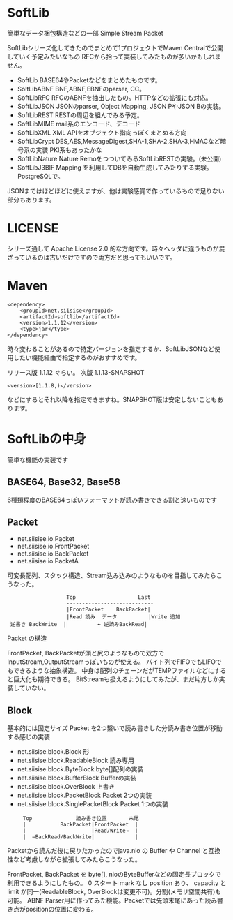 # SoftLib
簡単なデータ梱包構造などの一部
Simple Stream Packet

SoftLibシリーズ化してきたのでまとめて1プロジェクトでMaven Centralで公開していく予定みたいなもの
RFCから拾って実装してみたものが多いかもしれません。

- SoftLib BASE64やPacketなどをまとめたものです。
- SoltLibABNF BNF,ABNF,EBNFのparser, CC。
- SoftLibRFC RFCのABNFを抽出したもの。HTTPなどの拡張にも対応。
- SoftLibJSON JSONのparser, Object Mapping, JSON PやJSON Bの実装。
- SoftLibREST RESTの周辺を組んでみる予定。
- SoftLibMIME mail系のエンコード、デコード
- SoftLibXML XML APIをオブジェクト指向っぽくまとめる方向
- SoftLibCrypt DES,AES,MessageDigest,SHA-1,SHA-2,SHA-3,HMACなど暗号系の実装 PKI系もあったかな
- SoftLibNature Nature RemoをつついてみるSoftLibRESTの実験。(未公開)
- SoftLibJ3BIF Mapping を利用してDBを自動生成してみたりする実験。PostgreSQLで。

JSONまではほどほどに使えますが、他は実験感覚で作っているもので足りない部分もあります。

# LICENSE

シリーズ通して Apache License 2.0 的な方向です。時々ヘッダに違うものが混ざっているのは古いだけですので両方だと思ってもいいです。

# Maven

~~~
<dependency>
    <groupId>net.siisise</groupId>
    <artifactId>softlib</artifactId>
    <version>1.1.12</version>
    <type>jar</type>
</dependency>
~~~
時々変わることがあるので特定バージョンを指定するか、SoftLibJSONなど使用したい機能経由で指定するのがおすすめです。

リリース版 1.1.12 ぐらい。
次版 1.1.13-SNAPSHOT

~~~
<version>[1.1.8,)</version>
~~~
などにするとそれ以降を指定できますね。SNAPSHOT版は安定しないこともあります。

# SoftLibの中身

簡単な機能の実装です

## BASE64, Base32, Base58

6種類程度のBASE64っぽいフォーマットが読み書きできる割と速いものです

## Packet

- net.siisise.io.Packet
- net.siisise.io.FrontPacket
- net.siisise.io.BackPacket
- net.siisise.io.PacketA

可変長配列、スタック構造、Stream込み込みのようなものを目指してみたらこうなった。

~~~
                   Top                    Last
                   ----------------------------
                   |FrontPacket    BackPacket|
                   |Read 読み  データ          |Write 追加
 逆書き BackWrite  |          ← 逆読みBackRead|
~~~
Packet の構造

FrontPacket, BackPacketが頭と尻のようなもので双方でInputStream,OutputStreamっぽいものが使える。
バイト列でFIFOでもLIFOでもできるような抽象構造。
中身は配列のチェーンだがTEMPファイルなどにすると巨大化も期待できる。
BitStreamも扱えるようにしてみたが、まだ片方しか実装していない。

## Block

基本的には固定サイズ Packet を2つ繋いで読み書きした分読み書き位置が移動する感じの実装

- net.siisise.block.Block 形
- net.siisise.block.ReadableBlock 読み専用
- net.siisise.block.ByteBlock byte[]配列の実装
- net.siisise.block.BufferBlock Bufferの実装
- net.siisise.block.OverBlock 上書き
- net.siisise.block.PacketBlock Packet 2つの実装
- net.siisise.block.SinglePacketBlock Packet 1つの実装

~~~
     Top              読み書き位置       末尾
     |           BackPacket|FrontPacket  |
     |                     |Read/Write→  |
     |  ←BackRead/BackWrite|             |
~~~

Packetから読んだ後に戻りたかったのでjava.nio の Buffer や Channel と互換性など考慮しながら拡張してみたらこうなった。

FrontPacket, BackPacket を byte[], nioのByteBufferなどの固定長ブロックで利用できるようにしたもの。
0 スタート mark なし position あり、 capacity と limit が同一(ReadableBlock, OverBlockは変更不可)。分割(メモリ空間共有)も可能。
ABNF Parser用に作ってみた機能。Packetでは先頭末尾にあった読み書き点がpositionの位置に変わる。

